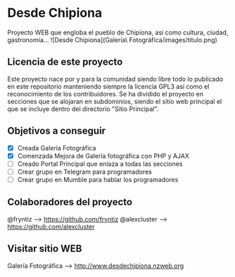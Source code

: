 # Desde Chipiona
Proyecto WEB que engloba el pueblo de Chipiona, así como cultura, ciudad, gastronomía...
            ![Desde Chipiona](Galería\ Fotográfica/images/titulo.png)

## Licencia de este proyecto
Este proyecto nace por y para la comunidad siendo libre todo lo publicado en este repositorio manteniendo siempre la licencia GPL3 así como el reconocimiento de los contribuidores.
Se ha dividido el proyecto en secciones que se alojaran en subdominios, siendo el sitio web principal el que se incluye dentro del directorio "Sitio Principal".



## Objetivos a conseguir

- [x] Creada Galería Fotográfica
- [x] Comenzada Mejora de Galería fotográfica con PHP y AJAX
- [ ] Creado Portal Principal que enlaza a todas las secciones
- [ ] Crear grupo en Telegram para programadores
- [ ] Crear grupo en Mumble para hablar los programadores

## Colaboradores del proyecto

@fryntiz --> https://github.com/fryntiz
@alexcluster --> https://github.com/alexcluster


## Visitar sitio WEB
Galería Fotográfica --> http://www.desdechipiona.nzweb.org
